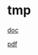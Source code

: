 # tmp



[doc](https://drive.google.com/open?id=1MOujL2-7jq_srYI6ko5ofx1_I-65sIaT1Ee4JUtmlMU&amp%3Busp=drive_copy&usp=drive_copy)

[pdf](https://drive.google.com/file/d/1wUJo5E95DAR46bKW4L8Y6KhjPiW7TtL5/view?usp=share_link)
